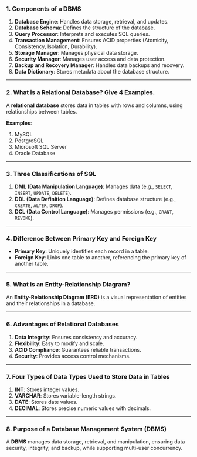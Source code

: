 ### **1. Components of a DBMS**

1. **Database Engine**: Handles data storage, retrieval, and updates.
2. **Database Schema**: Defines the structure of the database.
3. **Query Processor**: Interprets and executes SQL queries.
4. **Transaction Management**: Ensures ACID properties (Atomicity, Consistency, Isolation, Durability).
5. **Storage Manager**: Manages physical data storage.
6. **Security Manager**: Manages user access and data protection.
7. **Backup and Recovery Manager**: Handles data backups and recovery.
8. **Data Dictionary**: Stores metadata about the database structure.

---

### **2. What is a Relational Database? Give 4 Examples.**

A **relational database** stores data in tables with rows and columns, using relationships between tables.

**Examples**:
1. MySQL
2. PostgreSQL
3. Microsoft SQL Server
4. Oracle Database

---

### **3. Three Classifications of SQL**

1. **DML (Data Manipulation Language)**: Manages data (e.g., `SELECT`, `INSERT`, `UPDATE`, `DELETE`).
2. **DDL (Data Definition Language)**: Defines database structure (e.g., `CREATE`, `ALTER`, `DROP`).
3. **DCL (Data Control Language)**: Manages permissions (e.g., `GRANT`, `REVOKE`).

---

### **4. Difference Between Primary Key and Foreign Key**

- **Primary Key**: Uniquely identifies each record in a table.
- **Foreign Key**: Links one table to another, referencing the primary key of another table.

---

### **5. What is an Entity-Relationship Diagram?**

An **Entity-Relationship Diagram (ERD)** is a visual representation of entities and their relationships in a database.

---

### **6. Advantages of Relational Databases**

1. **Data Integrity**: Ensures consistency and accuracy.
2. **Flexibility**: Easy to modify and scale.
3. **ACID Compliance**: Guarantees reliable transactions.
4. **Security**: Provides access control mechanisms.

---

### **7. Four Types of Data Types Used to Store Data in Tables**

1. **INT**: Stores integer values.
2. **VARCHAR**: Stores variable-length strings.
3. **DATE**: Stores date values.
4. **DECIMAL**: Stores precise numeric values with decimals.

---

### **8. Purpose of a Database Management System (DBMS)**

A **DBMS** manages data storage, retrieval, and manipulation, ensuring data security, integrity, and backup, while supporting multi-user concurrency.

